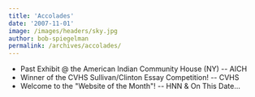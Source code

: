 ```yaml
---
title: 'Accolades'
date: '2007-11-01'
image: /images/headers/sky.jpg
author: bob-spiegelman
permalink: /archives/accolades/
---
```

  - Past Exhibit @ the American Indian Community House (NY) -- AICH
  - Winner of the CVHS Sullivan/Clinton Essay Competition! -- CVHS
  - Welcome to the "Website of the Month"! -- HNN & On This Date...
